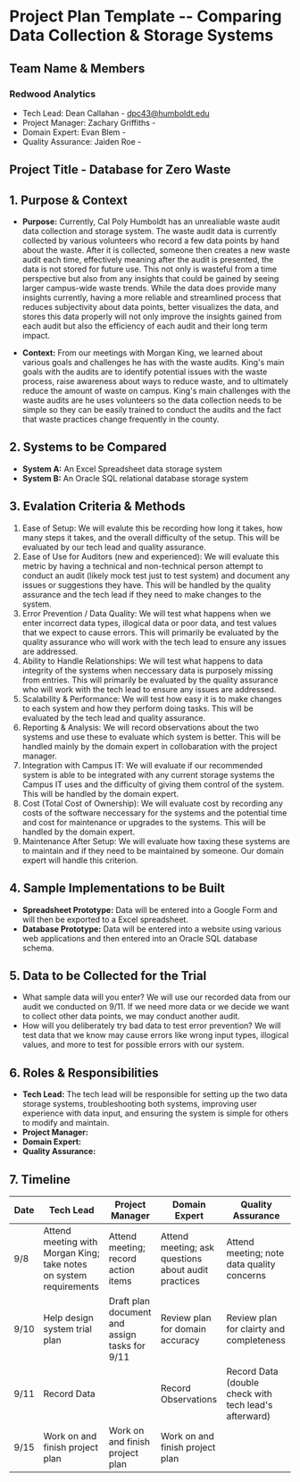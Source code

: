 # Project Plan Template -- Comparing Data Collection & Storage Systems

## Team Name & Members
### Redwood Analytics
- Tech Lead: Dean Callahan - dpc43@humboldt.edu
- Project Manager: Zachary Griffiths - 
- Domain Expert: Evan Blem -
- Quality Assurance: Jaiden Roe - 

## Project Title - Database for Zero Waste

## 1. Purpose & Context
- **Purpose:** Currently, Cal Poly Humboldt has an unrealiable waste audit data collection and storage system. The waste audit data is currently collected by various volunteers who record a few data points by hand about the waste. After it is collected, someone then creates a new waste audit each time, effectively meaning after the audit is presented, the data is not stored for future use. This not only is wasteful from a time perspective but also from any insights that could be gained by seeing larger campus-wide waste trends. While the data does provide many insights currently, having a more reliable and streamlined process that reduces subjectivity about data points, better visualizes the data, and stores this data properly will not only improve the insights gained from each audit but also the efficiency of each audit and their long term impact. 

- **Context:** From our meetings with Morgan King, we learned about various goals and challenges he has with the waste audits. King's main goals with the audits are to identify potential issues with the waste process, raise awareness about ways to reduce waste, and to ultimately reduce the amount of waste on campus. King's main challenges with the waste audits are he uses volunteers so the data collection needs to be simple so they can be easily trained to conduct the audits and the fact that waste practices change frequently in the county.

## 2. Systems to be Compared
 - **System A:** An Excel Spreadsheet data storage system
 - **System B:** An Oracle SQL relational database storage system 

## 3. Evalation Criteria & Methods
1. Ease of Setup: We will evalute this be recording how long it takes, how many steps it takes, and the overall difficulty of the setup. This will be evaluated by our tech lead and quality assurance.  
2. Ease of Use for Auditors (new and experienced): We will evaluate this metric by having a technical and non-technical person attempt to conduct an audit (likely mock test just to test system) and document any issues or suggestions they have. This will be handled by the quality assurance and the tech lead if they need to make changes to the system.  
3. Error Prevention / Data Quality: We will test what happens when we enter incorrect data types, illogical data or poor data, and test values that we expect to cause errors. This will primarily be evaluated by the quality assurance who will work with the tech lead to ensure any issues are addressed. 
4. Ability to Handle Relationships: We will test what happens to data integrity of the systems when neccessary data is purposely missing from entries. This will primarily be evaluated by the quality assurance who will work with the tech lead to ensure any issues are addressed. 
5. Scalability & Performance: We will test how easy it is to make changes to each system and how they perform doing tasks. This will be evaluated by the tech lead and quality assurance. 
6. Reporting & Analysis: We will record observations about the two systems and use these to evaluate which system is better. This will be handled mainly by the domain expert in collobaration with the project manager.
7. Integration with Campus IT: We will evaluate if our recommended system is able to be integrated with any current storage systems the Campus IT uses and the difficulty of giving them control of the system. This will be handled by the domain expert. 
8. Cost (Total Cost of Ownership): We will evaluate cost by recording any costs of the software neccessary for the systems and the potential time and cost for maintenance or upgrades to the systems. This will be handled by the domain expert. 
9. Maintenance After Setup: We will evaluate how taxing these systems are to maintain and if they need to be maintained by someone. Our domain expert will handle this criterion.

## 4. Sample Implementations to be Built
- **Spreadsheet Prototype:** Data will be entered into a Google Form and will then be exported to a Excel spreadsheet. 
- **Database Prototype:** Data will be entered into a website using various web applications and then entered into an Oracle SQL database schema. 

## 5. Data to be Collected for the Trial
- What sample data will you enter? We will use our recorded data from our audit we conducted on 9/11. If we need more data or we decide we want to collect other data points, we may conduct another audit. 
- How will you deliberately try bad data to test error prevention? We will test data that we know may cause errors like wrong input types, illogical values, and more to test for possible errors with our system.

## 6. Roles & Responsibilities
- **Tech Lead:** The tech lead will be responsible for setting up the two data storage systems, troubleshooting both systems, improving user experience with data input,  and ensuring the system is simple for others to modify and maintain. 
- **Project Manager:**
- **Domain Expert:**
- **Quality Assurance:**

## 7. Timeline
| Date | Tech Lead | Project Manager | Domain Expert | Quality Assurance|
|---|---|---|---|---|
|9/8 | Attend meeting with Morgan King; take notes on system requirements| Attend meeting; record action items| Attend meeting; ask questions about audit practices| Attend meeting; note data quality concerns|
|9/10| Help design system trial plan| Draft plan document and assign tasks for 9/11| Review plan for domain accuracy| Review plan for clairty and completeness|
|9/11| Record Data| | Record Observations| Record Data (double check with tech lead's afterward)|
|9/15| Work on and finish project plan| Work on and finish project plan| Work on and finish project plan| 
